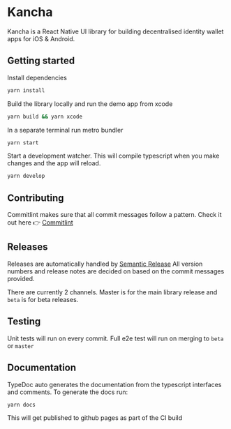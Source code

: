# Kancha

Kancha is a React Native UI library for building decentralised identity wallet apps for iOS & Android.

## Getting started

Install dependencies
```bash
yarn install
```

Build the library locally and run the demo app from xcode
```bash
yarn build && yarn xcode
```

In a separate terminal run metro bundler
```bash
yarn start
```

Start a development watcher. This will compile typescript when you make changes and the app will reload.

```bash
yarn develop
```

## Contributing
Commitlint makes sure that all commit messages follow a pattern. Check it out here :point_right: [Commitlint](https://commitlint.js.org)

## Releases
Releases are automatically handled by [Semantic Release](https://github.com/semantic-release/semantic-release) All version numbers and release notes are decided on based on the commit messages provided.

There are currently 2 channels. Master is for the main library release and `beta` is for beta releases.

## Testing
Unit tests will run on every commit. Full e2e test will run on merging to `beta` or `master`

## Documentation
TypeDoc auto generates the documentation from the typescript interfaces and comments. To generate the docs run:

```bash
yarn docs
```
This will get published to github pages as part of the CI build